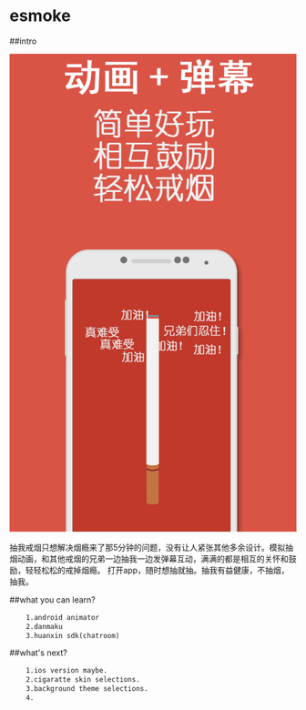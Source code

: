 # esmoke


##intro

![](https://github.com/huijimuhe/esmoke/blob/master/screenshot/1.png)


抽我戒烟只想解决烟瘾来了那5分钟的问题，没有让人紧张其他多余设计。模拟抽烟动画，和其他戒烟的兄弟一边抽我一边发弹幕互动，满满的都是相互的关怀和鼓励，轻轻松松的戒掉烟瘾。
打开app，随时想抽就抽。抽我有益健康，不抽烟，抽我。

##what you can learn?

		1.android animator
		2.danmaku
		3.huanxin sdk(chatroom)

##what's next?

		1.ios version maybe.
		2.cigaratte skin selections.
		3.background theme selections.
		4.